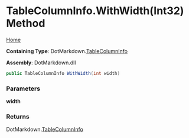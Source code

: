 <a name="_top"></a>

# TableColumnInfo\.WithWidth\(Int32\) Method

[Home](../../../README.md#_top)

**Containing Type**: DotMarkdown\.[TableColumnInfo](../README.md#_top)

**Assembly**: DotMarkdown\.dll

```csharp
public TableColumnInfo WithWidth(int width)
```

### Parameters

**width**

### Returns

DotMarkdown\.[TableColumnInfo](../README.md#_top)

